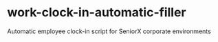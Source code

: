 # work-clock-in-automatic-filler
Automatic employee clock-in script for SeniorX corporate environments
